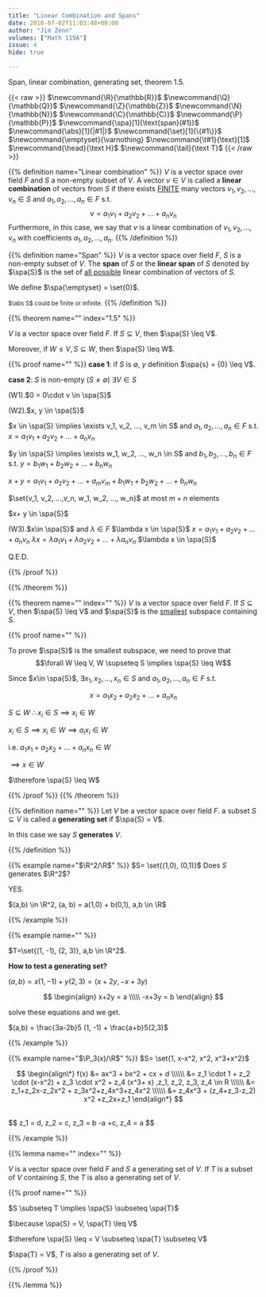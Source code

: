 ```yaml
---
title: "Linear Combination and Spans"
date: 2018-07-02T11:03:48+08:00
author: "Jim Zenn"
volumes: ["Math 115A"]
issue: 4
hide: true

---
```


Span, linear combination, generating set, theorem 1.5.

<!--more-->

<div class="latex-macros">
  {{< raw >}}
    $\newcommand{\R}{\mathbb{R}}$
    $\newcommand{\Q}{\mathbb{Q}}$
    $\newcommand{\Z}{\mathbb{Z}}$
    $\newcommand{\N}{\mathbb{N}}$
    $\newcommand{\C}{\mathbb{C}}$
    $\newcommand{\P}{\mathbb{P}}$
    $\newcommand{\spa}[1]{\text{span}(#1)}$
    $\newcommand{\abs}[1]{|#1|}$
    $\newcommand{\set}[1]{\{#1\}}$
    $\newcommand{\emptyset}{\varnothing}
    $\newcommand{\t#1}{\text}[1]$  
    $\newcommand{\head}{\text H}$  
    $\newcommand{\tail}{\text T}$  
  {{< /raw >}}
</div>


{{% definition name="Linear combination" %}} 
$V$ is a vector space over field $F$ and $S$ a non-empty subset of $V$. A vector $v \in V$ is called a **linear combination** of vectors from $S$ if there exists <u>FINITE</u> many vectors $v_1, v_2, ..., v_n \in S$ and $a_1, a_2, ..., a_n \in F$ s.t. $$v = a_1v_1 + a_2v_2 + ... + a_nv_n$$
Furthermore, in this case, we say that $v$ is a linear combination of $v_1, v_2, ..., v_n$ with coefficients $a_1, a_2, ..., a_n$.
{{% /definition %}}

{{% definition name="Span" %}} 
$V$ is a vector space over field $F$, $S$ is a non-empty subset of $V$.
The **span** of $S$ or the **linear span** of $S$ denoted by $\spa{S}$ is the set of <u>all possible</u> linear combination of vectors of $S$.

We define $\spa{\emptyset} = \set{0}$.

<small>$\abs S$ could be finite or infinite.</small>
{{% /definition %}}

{{% theorem name="" index="1.5" %}} 

$V$ is a vector space over field $F$. If $S \subseteq V$, then $\spa{S} \leq V$.

Moreover, if $W \leq V, S\subseteq W$, then $\spa{S} \leq W$.

{{% proof name="" %}} 
**case 1**:
if $S$ is $\emptyset$, $y$ definition $\spa{s} = {0} \leq V$.

**case 2**:
$S$ is non-empty $(S \neq \emptyset)$
$\exists V \in S$

(W1).$0 = 0\cdot v \in \spa{S}$

(W2).$x, y \in \spa{S}$

$x \in \spa{S} \implies \exists v_1, v_2, ..., v_m \in S$ and $a_1, a_2, ..., a_n \in F$ s.t.
$x = a_1v_1 + a_2v_2 + ... + a_nv_n$


$y \in \spa{S} \implies \exists w_1, w_2, ..., w_n \in S$ and $b_1, b_2, ..., b_n \in F$ s.t.
$y = b_1w_1 + b_2w_2 + ... + b_nw_n$

$x + y = a_1v_1 + a_2v_2 + ... + a_mv_m + b_1w_1 + b_2w_2 + ... + b_nw_n$

$\set{v_1, v_2, ...,v_n, w_1, w_2, ..., w_n}$ at most $m+n$ elements

$x+ y \in \spa{S}$

(W3).$x\in \spa{S}$ and $\lambda \in F$
$\lambda x \in \spa{S}$
$x = a_1v_1 + a_2v_2 + ... + a_nv_n$
$\lambda x = \lambda a_1v_1 + \lambda a_2v_2 + ... + \lambda a_nv_n$
$\lambda x \in \spa{S}$

Q.E.D.

{{% /proof %}}

{{% /theorem %}}

{{% theorem name="" index="" %}} 
$V$ is a vector space over field $F$. If $S \subseteq V$, then $\spa{S} \leq V$ and $\spa{S}$ is the <u>smallest</u> subspace containing $S$.

{{% proof name="" %}} 

To prove $\spa{S}$ is the smallest subspace, we need to prove that $$\forall W \leq V, W \supseteq S \implies \spa{S} \leq W$$

Since $x\in \spa{S}$, $\exists x_1, x_2,..., x_n \in S$ and $a_1, a_2, ..., a_n \in F$ s.t. 

$$x = a_1x_2 + a_2x_2 + ... + a_nx_n$$

$S\subseteq W$
$\therefore x_i \in S \implies x_i \in W$

$x_i \in S \implies x_i \in W \implies a_ix_i \in W$

i.e. $a_1x_1 + a_2x_2 + ... + a_nx_n \in W$

$\implies x\in W$

$\therefore \spa{S} \leq W$

{{% /proof %}}
{{% /theorem %}}


{{% definition name="" %}} 
Let $V$ be a vector space over field $F$. a subset $S \subseteq V$ is called a **generating set** if $\spa{S} = V$. 

In this case we say $S$ **generates** $V$.

{{% /definition %}}

{{% example name="$\R^2/\R$" %}} 
$S= \set{(1,0), (0,1)}$ Does $S$ generates $\R^2$?

YES.

$(a,b) \in \R^2, (a, b) = a(1,0) + b(0,1), a,b \in \R$

{{% /example %}}

{{% example name="" %}} 

$T=\set{(1, -1), (2, 3)}, a,b \in \R^2$.

**How to test a generating set?**

$(a,b) = x(1, -1) + y (2,3) = (x+2y, -x+ 3y)$

$$
\begin{align}
x+2y = a \\\\\
-x+3y = b
\end{align}
$$

solve these equations and we get.

$(a,b) = \frac{3a-2b}5 (1, -1) + \frac{a+b}5(2,3)$


{{% /example %}}

{{% example name="$\P_3(x)/\R$" %}} 
$S= \set{1, x-x^2, x^2, x^3+x^2}$

$$
\begin{align\*}
f(x) &= ax^3 + bx^2 + cx + d \\\\\\
&= z_1 \cdot 1 + z_2 \cdot (x-x^2) + z_3 \cdot x^2 + z_4 (x^3+  x) ,z_1, z_2, z_3, z_4 \in R \\\\\\
&= z_1+z_2x-z_2x^2 + z_3x^2+z_4x^3+z_4x^2 \\\\\\
&= z_4x^3 + (z_4+z_3-z_2) x^2 +z_2x+z_1
\end{align*}
$$

<br>
$$
z_1 = d,
z_2 = c,
z_3 = b -a +c,
z_4 = a
$$


{{% /example %}}


{{% lemma name="" index="" %}} 

$V$ is a vector space over field $F$ and $S$ a generating set of $V$. If $T$ is a subset of $V$ containing $S$, the $T$ is also a generating set of $V$.

{{% proof name="" %}} 

$S \subseteq T \implies \spa{S} \subseteq \spa{T}$

$\because \spa{S} = V, \spa{T} \leq V$

$\therefore \spa{S} \leq = V \subseteq \spa{T} \subseteq V$

$\spa{T} = V$, $T$ is also a generating set of $V$.

{{% /proof %}}

{{% /lemma %}}
